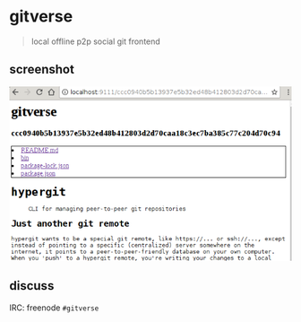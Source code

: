 # gitverse

> local offline p2p social git frontend

## screenshot

![gitverse screenshot](screenshot.png)

## discuss

IRC: freenode `#gitverse`

